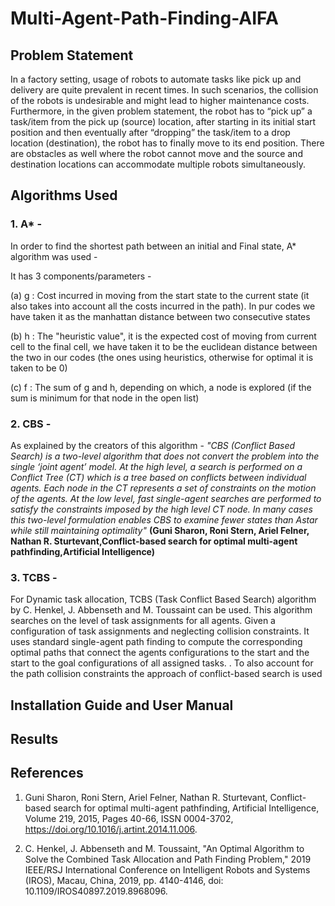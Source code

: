 # Multi-Agent-Path-Finding-AIFA
## Problem Statement


In a factory setting, usage of robots to automate tasks like pick up and delivery are quite prevalent in recent times. In such scenarios, the collision of the robots is undesirable and might lead to higher maintenance costs. Furthermore, in the given problem statement, the robot has to “pick up” a task/item from the pick up (source) location, after starting in its initial start position and then eventually after “dropping” the task/item to a drop location (destination), the robot has to finally move to its end position. There are obstacles as well where the robot cannot move and the source and destination locations can accommodate multiple robots simultaneously.


## Algorithms Used
### 1. A* - 

In order to find the shortest path between an initial and Final state, A* algorithm was used - 

It has 3 components/parameters - 

(a) g : Cost incurred in moving from the start state to the current state (it also takes into account all the costs incurred in the path). In pur codes we have taken it as the manhattan distance between two consecutive states

(b) h : The "heuristic value", it is the expected cost of moving from current cell to the final cell, we have taken it to be the euclidean distance between the two in our codes (the ones using heuristics, otherwise for optimal it is taken to be 0)

(c) f : The sum of g and h, depending on which, a node is explored (if the sum is minimum for that node in the open list)

### 2. CBS - 

As explained by the creators of this algorithm - *"CBS (Conflict Based Search) is a two-level algorithm that does not convert the problem into the single ‘joint agent’ model. At the high level, a search is performed on a Conflict Tree (CT) which is a tree based on conflicts between individual agents. Each node in the CT represents a set of constraints on the motion of the agents. At the low level, fast single-agent searches are performed to satisfy the constraints imposed by the high level CT node. In many cases this two-level formulation enables CBS to examine fewer states than Astar while still maintaining optimality"* **(Guni Sharon, Roni Stern, Ariel Felner, Nathan R. Sturtevant,Conflict-based search for optimal multi-agent pathfinding,Artificial Intelligence)**


### 3. TCBS -

For Dynamic task allocation, TCBS (Task Conflict Based Search) algorithm by C. Henkel, J. Abbenseth and M. Toussaint can be used. This algorithm  searches on the    level of task assignments for all agents. Given a configuration of task assignments and neglecting collision constraints. It uses standard single-agent path finding to compute the corresponding optimal paths that connect the agents configurations to the start and the start to the goal configurations
of all assigned tasks. . To also account for the path collision constraints the approach of conflict-based search is used

## Installation Guide and User Manual

## Results

## References

1. Guni Sharon, Roni Stern, Ariel Felner, Nathan R. Sturtevant, Conflict-based search for optimal multi-agent pathfinding, Artificial Intelligence, Volume 219,
2015, Pages 40-66, ISSN 0004-3702, https://doi.org/10.1016/j.artint.2014.11.006.

2. C. Henkel, J. Abbenseth and M. Toussaint, "An Optimal Algorithm to Solve the Combined Task Allocation and Path Finding Problem," 2019 IEEE/RSJ International Conference on Intelligent Robots and Systems (IROS), Macau, China, 2019, pp. 4140-4146, doi: 10.1109/IROS40897.2019.8968096.
